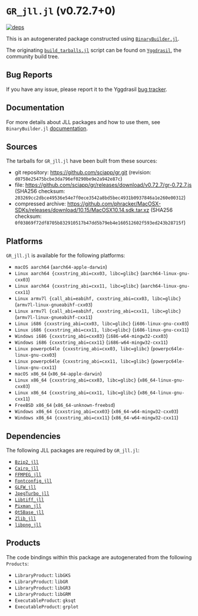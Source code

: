 # `GR_jll.jl` (v0.72.7+0)

[![deps](https://juliahub.com/docs/GR_jll/deps.svg)](https://juliahub.com/ui/Packages/GR_jll/jV9xf?page=2)

This is an autogenerated package constructed using [`BinaryBuilder.jl`](https://github.com/JuliaPackaging/BinaryBuilder.jl).

The originating [`build_tarballs.jl`](https://github.com/JuliaPackaging/Yggdrasil/blob/78dae9f34b4051a0e9364e953779798bf5f30486/G/GR/build_tarballs.jl) script can be found on [`Yggdrasil`](https://github.com/JuliaPackaging/Yggdrasil/), the community build tree.

## Bug Reports

If you have any issue, please report it to the Yggdrasil [bug tracker](https://github.com/JuliaPackaging/Yggdrasil/issues).

## Documentation

For more details about JLL packages and how to use them, see `BinaryBuilder.jl` [documentation](https://docs.binarybuilder.org/stable/jll/).

## Sources

The tarballs for `GR_jll.jl` have been built from these sources:

* git repository: https://github.com/sciapp/gr.git (revision: `d0758e25475bcbe3da796ef0290be9e2a942e87c`)
* file: https://github.com/sciapp/gr/releases/download/v0.72.7/gr-0.72.7.js (SHA256 checksum: `203269cc2dbce49536e54e7f0ece3542a8bd5bec4931b0937846a1e260e00312`)
* compressed archive: https://github.com/phracker/MacOSX-SDKs/releases/download/10.15/MacOSX10.14.sdk.tar.xz (SHA256 checksum: `0f03869f72df8705b832910517b47dd5b79eb4e160512602f593ed243b28715f`)

## Platforms

`GR_jll.jl` is available for the following platforms:

* `macOS aarch64` (`aarch64-apple-darwin`)
* `Linux aarch64 {cxxstring_abi=cxx03, libc=glibc}` (`aarch64-linux-gnu-cxx03`)
* `Linux aarch64 {cxxstring_abi=cxx11, libc=glibc}` (`aarch64-linux-gnu-cxx11`)
* `Linux armv7l {call_abi=eabihf, cxxstring_abi=cxx03, libc=glibc}` (`armv7l-linux-gnueabihf-cxx03`)
* `Linux armv7l {call_abi=eabihf, cxxstring_abi=cxx11, libc=glibc}` (`armv7l-linux-gnueabihf-cxx11`)
* `Linux i686 {cxxstring_abi=cxx03, libc=glibc}` (`i686-linux-gnu-cxx03`)
* `Linux i686 {cxxstring_abi=cxx11, libc=glibc}` (`i686-linux-gnu-cxx11`)
* `Windows i686 {cxxstring_abi=cxx03}` (`i686-w64-mingw32-cxx03`)
* `Windows i686 {cxxstring_abi=cxx11}` (`i686-w64-mingw32-cxx11`)
* `Linux powerpc64le {cxxstring_abi=cxx03, libc=glibc}` (`powerpc64le-linux-gnu-cxx03`)
* `Linux powerpc64le {cxxstring_abi=cxx11, libc=glibc}` (`powerpc64le-linux-gnu-cxx11`)
* `macOS x86_64` (`x86_64-apple-darwin`)
* `Linux x86_64 {cxxstring_abi=cxx03, libc=glibc}` (`x86_64-linux-gnu-cxx03`)
* `Linux x86_64 {cxxstring_abi=cxx11, libc=glibc}` (`x86_64-linux-gnu-cxx11`)
* `FreeBSD x86_64` (`x86_64-unknown-freebsd`)
* `Windows x86_64 {cxxstring_abi=cxx03}` (`x86_64-w64-mingw32-cxx03`)
* `Windows x86_64 {cxxstring_abi=cxx11}` (`x86_64-w64-mingw32-cxx11`)

## Dependencies

The following JLL packages are required by `GR_jll.jl`:

* [`Bzip2_jll`](https://github.com/JuliaBinaryWrappers/Bzip2_jll.jl)
* [`Cairo_jll`](https://github.com/JuliaBinaryWrappers/Cairo_jll.jl)
* [`FFMPEG_jll`](https://github.com/JuliaBinaryWrappers/FFMPEG_jll.jl)
* [`Fontconfig_jll`](https://github.com/JuliaBinaryWrappers/Fontconfig_jll.jl)
* [`GLFW_jll`](https://github.com/JuliaBinaryWrappers/GLFW_jll.jl)
* [`JpegTurbo_jll`](https://github.com/JuliaBinaryWrappers/JpegTurbo_jll.jl)
* [`Libtiff_jll`](https://github.com/JuliaBinaryWrappers/Libtiff_jll.jl)
* [`Pixman_jll`](https://github.com/JuliaBinaryWrappers/Pixman_jll.jl)
* [`Qt5Base_jll`](https://github.com/JuliaBinaryWrappers/Qt5Base_jll.jl)
* [`Zlib_jll`](https://github.com/JuliaBinaryWrappers/Zlib_jll.jl)
* [`libpng_jll`](https://github.com/JuliaBinaryWrappers/libpng_jll.jl)

## Products

The code bindings within this package are autogenerated from the following `Products`:

* `LibraryProduct`: `libGKS`
* `LibraryProduct`: `libGR`
* `LibraryProduct`: `libGR3`
* `LibraryProduct`: `libGRM`
* `ExecutableProduct`: `gksqt`
* `ExecutableProduct`: `grplot`
